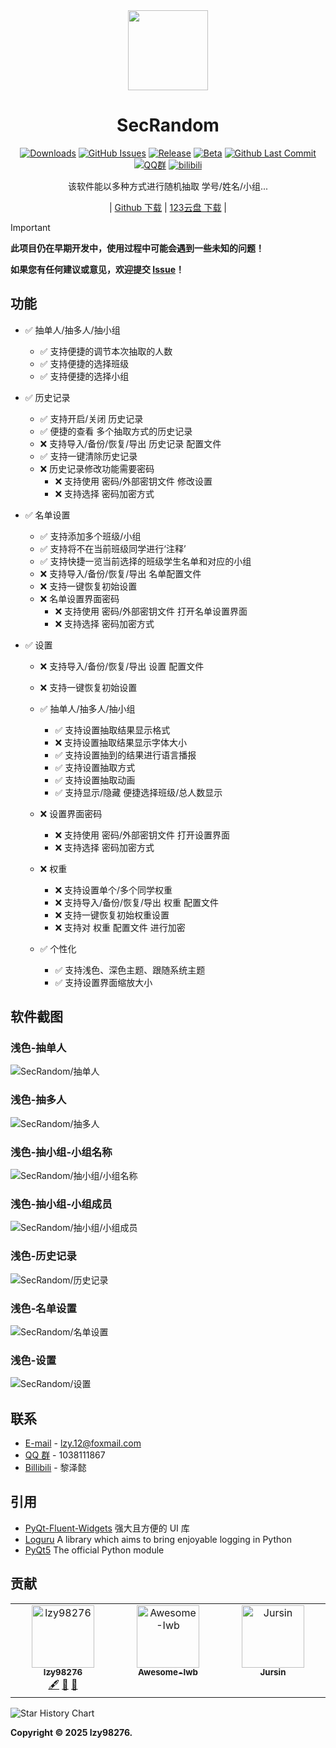 <div align="center">

<image src="resources/SecRandom.png" height="128"/>

# SecRandom

[![Downloads](https://img.shields.io/github/downloads/SecRandom/SecRandom/total?style=social&label=Downloads&logo=github)](https://github.com/SecRandom/SecRandom/releases/latest)
[![GitHub Issues](https://img.shields.io/github/issues-search/SecRandom/SecRandom?query=is%3Aopen&style=social-square&logo=github&label=Issues&color=%233fb950)](https://github.com/SecRandom/SecRandom/issues)
[![Release](https://img.shields.io/github/v/release/SecRandom/SecRandom?style=flat&color=%233fb950&label=正式版)](https://github.com/SecRandom/SecRandom/releases/latest)
[![Beta](https://img.shields.io/github/v/release/SecRandom/SecRandom?include_prereleases&style=social-square&label=测试版)](https://github.com/SecRandom/SecRandom/releases/)
[![Github Last Commit](https://img.shields.io/github/last-commit/SecRandom/SecRandom)](https://github.com/SecRandom/SecRandom/commits/master)
[![QQ群](https://img.shields.io/badge/-QQ%E7%BE%A4%EF%BD%9C1038111867-blue?style=flat&logo=TencentQQ)](https://qm.qq.com/q/yJkTpkiW5i)
[![bilibili](https://img.shields.io/badge/-UP%E4%B8%BB%EF%BD%9C黎泽懿-%23FB7299?style=flat&logo=bilibili)](https://space.bilibili.com/520571577)

该软件能以多种方式进行随机抽取 学号/姓名/小组...

| [Github 下载](https://github.com/SecRandom/SecRandom/releases) | [123云盘 下载](https://www.123684.com/s/9529jv-U4Fxh) |

</div>

> [!important]
> **此项目仍在早期开发中，使用过程中可能会遇到一些未知的问题！**
>
> **如果您有任何建议或意见，欢迎提交 [Issue](https://github.com/SecRandom/SecRandom/issues)！**

## 功能

<!-- ✅ ❌ -->
- ✅ 抽单人/抽多人/抽小组
  - ✅ 支持便捷的调节本次抽取的人数
  - ✅ 支持便捷的选择班级
  - ✅ 支持便捷的选择小组

- ✅ 历史记录
  - ✅ 支持开启/关闭 历史记录
  - ✅ 便捷的查看 多个抽取方式的历史记录
  - ❌ 支持导入/备份/恢复/导出 历史记录 配置文件
  - ✅ 支持一键清除历史记录
  - ❌ 历史记录修改功能需要密码
    - ❌ 支持使用 密码/外部密钥文件 修改设置
    - ❌ 支持选择 密码加密方式

- ✅ 名单设置
  - ✅ 支持添加多个班级/小组
  - ✅ 支持将不在当前班级同学进行‘注释’
  - ✅ 支持快捷一览当前选择的班级学生名单和对应的小组
  - ❌ 支持导入/备份/恢复/导出 名单配置文件
  - ❌ 支持一键恢复初始设置
  - ❌ 名单设置界面密码
    - ❌ 支持使用 密码/外部密钥文件 打开名单设置界面
    - ❌ 支持选择 密码加密方式

- ✅ 设置
  - ❌ 支持导入/备份/恢复/导出 设置 配置文件
  - ❌ 支持一键恢复初始设置

  - ✅ 抽单人/抽多人/抽小组
    - ✅ 支持设置抽取结果显示格式
    - ❌ 支持设置抽取结果显示字体大小
    - ✅ 支持设置抽到的结果进行语言播报
    - ✅ 支持设置抽取方式
    - ✅ 支持设置抽取动画
    - ✅ 支持显示/隐藏 便捷选择班级/总人数显示

  - ❌ 设置界面密码
    - ❌ 支持使用 密码/外部密钥文件 打开设置界面
    - ❌ 支持选择 密码加密方式

  - ❌ 权重
    - ❌ 支持设置单个/多个同学权重
    - ❌ 支持导入/备份/恢复/导出 权重 配置文件
    - ❌ 支持一键恢复初始权重设置
    - ❌ 支持对 权重 配置文件 进行加密

  - ✅ 个性化
    - ✅ 支持浅色、深色主题、跟随系统主题
    - ✅ 支持设置界面缩放大小

<!-- SCREENSHOTS -->
## 软件截图

### **浅色-抽单人**
![SecRandom/抽单人](ScreenSots/抽单人_浅色.png)
### **浅色-抽多人**
![SecRandom/抽多人](ScreenSots/抽多人_浅色.png)
### **浅色-抽小组-小组名称**
![SecRandom/抽小组/小组名称](ScreenSots/抽小组_浅色_小组名称.png)
### **浅色-抽小组-小组成员**
![SecRandom/抽小组/小组成员](ScreenSots/抽小组_浅色_小组成员.png)
### **浅色-历史记录**
![SecRandom/历史记录](ScreenSots/历史记录_浅色.png)
### **浅色-名单设置**
![SecRandom/名单设置](ScreenSots/名单设置_浅色.png)
### **浅色-设置**
![SecRandom/设置](ScreenSots/设置_浅色.png)

<!-- CONTACT -->
## 联系

* [E-mail](mailto:lzy.12@foxmail.com) - lzy.12@foxmail.com
* [QQ 群](https://qm.qq.com/q/yJkTpkiW5i) - 1038111867
* [Billibili](https://space.bilibili.com/520571577) - 黎泽懿

<!-- ACKNOWLEDGMENTS -->
## 引用

* [PyQt-Fluent-Widgets](https://github.com/zhiyiYo/PyQt-Fluent-Widgets) 强大且方便的 UI 库
* [Loguru](https://github.com/Delgan/loguru)  A library which aims to bring enjoyable logging in Python
* [PyQt5](https://www.riverbankcomputing.com/static/Docs/PyQt5/introduction.html#PyQt5-components) The official Python module


## 贡献

<!-- ALL-CONTRIBUTORS-LIST:START - Do not remove or modify this section -->
<!-- prettier-ignore-start -->
<!-- markdownlint-disable -->
<!-- <a href="#data-dubi906w" title="Data">🔣</a> <a href="#doc-dubi906w" title="Documentation">📖</a> -->
<table>
  <tbody>
    <tr>
      <td align="center" valign="top" width="14.28%"><a href="https://github.com/lzy98276"><img src="https://avatars.githubusercontent.com/u/139693537?v=4?s=100" width="100px;" alt="lzy98276"/><br /><sub><b>lzy98276</b></sub></a><br/><a href="#content-lzy98276" title="Content">🖋</a> <a href="#maintenance-dubi906w" title="Maintenance">🚧</a> <a href="#ideas-lzy98276" title="Ideas, Planning, & Feedback">🤔</a></td>
      <td align="center" valign="top" width="14.28%"><a href="https://github.com/Awesome-Iwb/Awesome-Iwb"><img src="https://avatars.githubusercontent.com/u/184760810?v=4?s=100" width="100px;" alt="Awesome-Iwb"/><br /><sub><b>Awesome-Iwb</b></sub></a><br/></td>
      <td align="center" valign="top" width="14.28%"><a href="https://github.com/Jursin"><img src="https://avatars.githubusercontent.com/u/127487914?v=4?s=100" width="100px;" alt="Jursin"/><br /><sub><b>Jursin</b></sub></a><br /></td>
  </tbody>
</table>


<picture>
  <source
    media="(prefers-color-scheme: dark)"
    srcset="
      https://api.star-history.com/svg?repos=SecRandom/SecRandom&type=Date&theme=dark
    "
  />
  <source
    media="(prefers-color-scheme: light)"
    srcset="
      https://api.star-history.com/svg?repos=SecRandom/SecRandom&type=Date&theme=dark
    "
  />
  <img
    alt="Star History Chart"
    src="https://api.star-history.com/svg?repos=SecRandom/SecRandom&type=Date&theme=dark"
  />
</picture>


<!-- ## License
[![FOSSA Status](https://app.fossa.com/api/projects/git%2Bgithub.com%2Flzy98276%2FSecRandom.svg?type=shield&issueType=security)](https://app.fossa.com/projects/git%2Bgithub.com%2Flzy98276%2FSecRandom?ref=badge_shield&issueType=security) -->
<!-- [![FOSSA Status](https://app.fossa.com/api/projects/git%2Bgithub.com%2Flzy98276%2FSecRandom.svg?type=shield&issueType=license)](https://app.fossa.com/projects/git%2Bgithub.com%2Flzy98276%2FSecRandom?ref=badge_shield&issueType=license) -->

**Copyright © 2025 lzy98276.**